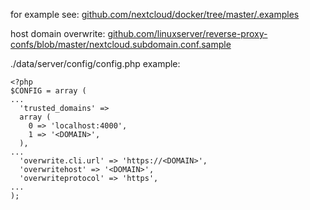 for example see: [github.com/nextcloud/docker/tree/master/.examples](https://github.com/nextcloud/docker/tree/master/.examples)

host domain overwrite: [github.com/linuxserver/reverse-proxy-confs/blob/master/nextcloud.subdomain.conf.sample](https://github.com/linuxserver/reverse-proxy-confs/blob/master/nextcloud.subdomain.conf.sample)

./data/server/config/config.php example:

```
<?php
$CONFIG = array (
...
  'trusted_domains' =>
  array (
    0 => 'localhost:4000',
    1 => '<DOMAIN>',
  ),
...
  'overwrite.cli.url' => 'https://<DOMAIN>',
  'overwritehost' => '<DOMAIN>',
  'overwriteprotocol' => 'https',
...
);
```

